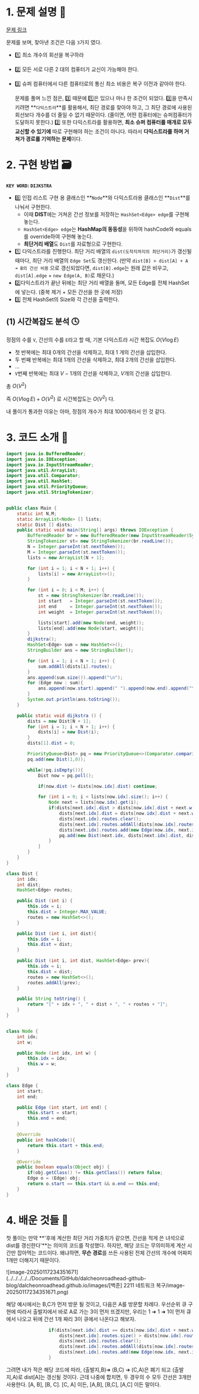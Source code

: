 # 1. 문제 설명 📌

[문제 링크](https://www.acmicpc.net/problem/2211)

문제를 보며, 찾아낸 조건은 다음 `3`가지 였다.

- 1️⃣ 최소 개수의 회선을 복구하라
- 2️⃣ 모든 서로 다른 2 대의 컴퓨터가 교신이 가능해야 한다.
- 3️⃣ 슈퍼 컴퓨터에서 다른 컴퓨터로의 통신 최소 비용은 복구 이전과 같아야 한다.

  문제를 풀며 느낀 점은, 
3️⃣ 때문에 1️⃣은 있으나 마나 한 조건이 되었다. 3️⃣을 만족시키려면 **`다익스트라`**를 활용해서, 최단 경로를 찾아야 하고, 그 최단 경로에 사용된 회선보다 개수를 더 줄일 수 없기 때문이다. (줄이면, 어떤 컴퓨터에는 슈퍼컴퓨터가 도달하지 못한다.)  2️⃣ 또한 다익스트라를 활용하면, **최소 슈퍼 컴퓨터를 매개로 모두 교신할 수 있기에** 따로 구현해야 하는 조건이 아니다. 따라서 **다익스트라를 하며 거쳐가 경로를 기억하는 문제**이다.



# 2. 구현 방법 🗃️

**`KEY WORD`: `DIJKSTRA`**

- 0️⃣ 인접 리스트 구현 용 클래스인 **`Node`**와 다익스트라용 클래스인 **`Dist`**를 나눠서 구현한다. 
  - 이때 **DIST**에는 거쳐온 간선 정보를 저장하는 `HashSet<Edge> edge`를 구현해 놓는다.
  - `HashSet<Edge> edge`는 **HashMap의 동등성**을 위하여 hashCode와 equals를 override하여 구현해 놓는다.
  - **최단거리 배열**도 `Dist`를 자료형으로 구현한다.
- 1️⃣ 다익스트라를 진행한다. 최단 거리 배열의 `dist(도착지까지의 최단거리)`가 갱신될 때마다, 최단 거리 배열의 `Edge Set`도 갱신한다. (만약 `dist[B] > dist[A] + A ➜ B의 간선 비용` 으로 갱신되었다면, `dist[B].edge`는 원래 값은 비우고, `dist[A].edge` + `new Edge(A, B)`로 채운다.)
- 2️⃣다익스트라가 끝난 뒤에는 최단 거리 배열을 돌며, 모든 Edge를 전체 HashSet에 넣는다. (중복 제거 + 모든 간선을 한 곳에 저장)
- 3️⃣ 전체 HashSet의 Size와 각 간선을 출력한다.

## (1) 시간복잡도 분석 🕓

정점의 수를 `V`, 간선의 수를 `E`라고 할 때, 
기본 다익스트라 시간 복잡도 $O(V \log E)$ 

+ 첫 반복에는 최대 0개의 간선을 삭제하고, 최대 1 개의 간선을 삽입한다.
+ 두 번째 반복에는 최대 1개의 간선을 삭제하고, 최대 2개의 간선을 삽입한다.
+ ...
+ `V`번째 반복에는 최대 $V-1$개의 간선을 삭제하고, $V$개의 간선을 삽입한다.

총 $O(V^{2})$

즉 $O(V \log E) + O(V^{2})$ 로 시간복잡도는 $O(V^{2})$ 다. 

내 풀이가 통과한 이유는 아마, 정점의 개수가 최대 1000개라서 인 것 같다.

# 3. 코드 소개 🔎

```java
import java.io.BufferedReader;
import java.io.IOException;
import java.io.InputStreamReader;
import java.util.ArrayList;
import java.util.Comparator;
import java.util.HashSet;
import java.util.PriorityQueue;
import java.util.StringTokenizer;


public class Main {
    static int N,M;
    static ArrayList<Node> [] lists;
    static Dist [] dists;
    public static void main(String[] args) throws IOException {
        BufferedReader br = new BufferedReader(new InputStreamReader(System.in));
        StringTokenizer st= new StringTokenizer(br.readLine());
        N = Integer.parseInt(st.nextToken());
        M = Integer.parseInt(st.nextToken());
        lists = new ArrayList[N + 1];

        for (int i = 1; i < N + 1; i++) {
            lists[i] = new ArrayList<>();
        }

        for (int i = 0; i < M; i++) {
            st = new StringTokenizer(br.readLine());
            int start   = Integer.parseInt(st.nextToken());
            int end     = Integer.parseInt(st.nextToken());
            int weight  = Integer.parseInt(st.nextToken());

            lists[start].add(new Node(end, weight));
            lists[end].add(new Node(start, weight));
        }
        dijkstra();
        HashSet<Edge> sum = new HashSet<>();
        StringBuilder ans = new StringBuilder();

        for (int i = 1; i < N + 1; i++) {
            sum.addAll(dists[i].routes);
        }
        ans.append(sum.size()).append("\n");
        for (Edge now : sum){
            ans.append(now.start).append(" ").append(now.end).append("\n");
        }
        System.out.println(ans.toString());
    }

    public static void dijkstra () {
        dists = new Dist[N + 1];
        for (int i = 1; i < N + 1; i++) {
            dists[i] = new Dist(i);
        }
        dists[1].dist = 0;

        PriorityQueue<Dist> pq = new PriorityQueue<>(Comparator.comparingInt(o -> o.dist));
        pq.add(new Dist(1,0));

        while(!pq.isEmpty()){
            Dist now = pq.poll();

            if(now.dist != dists[now.idx].dist) continue;

            for (int i = 0; i < lists[now.idx].size(); i++) {
                Node next = lists[now.idx].get(i);
                if(dists[next.idx].dist > dists[now.idx].dist + next.w) {
                    dists[next.idx].dist = dists[now.idx].dist + next.w;
                    dists[next.idx].routes.clear();
                    dists[next.idx].routes.addAll(dists[now.idx].routes);
                    dists[next.idx].routes.add(new Edge(now.idx, next.idx));
                    pq.add(new Dist(next.idx, dists[next.idx].dist, dists[next.idx].routes));
                }
            }
        }
    }
}

class Dist {
    int idx;
    int dist;
    HashSet<Edge> routes;

    public Dist (int i) {
        this.idx = i;
        this.dist = Integer.MAX_VALUE;
        routes = new HashSet<>();
    }

    public Dist (int i, int dist){
        this.idx = i;
        this.dist = dist;
    }

    public Dist (int i, int dist, HashSet<Edge> prev){
        this.idx = i;
        this.dist = dist;
        routes = new HashSet<>();
        routes.addAll(prev);
    }

    public String toString() {
        return "[" + idx + ", " + dist + ", " + routes + "]";
    }
}


class Node {
    int idx;
    int w;

    public Node (int idx, int w) {
        this.idx = idx;
        this.w = w;
    }
}

class Edge {
    int start;
    int end;

    public Edge (int start, int end) {
        this.start = start;
        this.end = end;
    }

    @Override
    public int hashCode(){
        return this.start + this.end;
    }

    @Override
    public boolean equals(Object obj) {
        if(obj.getClass() != this.getClass()) return false;
        Edge o = (Edge) obj;
        return o.start == this.start && o.end == this.end;
    }
}

```

# 4. 배운 것들 🎯

첫 풀이는 만약 **'후에 계산한 최단 거리 가중치가 같으면, 간선을 적게 쓴 녀석으로 dist를 갱신한다'**는 의미의 코드를 작성했다. 하지만, 해당 코드는 무의미하게 계산 시간만 잡아먹는 코드이다. 왜냐하면, **무슨 경로**를 쓰든 사용된 전체 간선의 개수에 어짜피 1개만 더해지기 때문이다. 

![image-20250117234351671](../../../../../Documents/GitHub/dalcheonroadhead-github-blog/dalcheonroadhead.github.io/images/[백준] 2211 네트워크 복구/image-20250117234351671.png)

해당 예시에서는 B,C가 먼저 방문 될 것이고, 다음은 A를 방문할 차례다. 우선순위 큐 구현에 따라서 출발지에서 바로 A로 가는  3이 먼저 뜨겠지만, 우리는 1 ➜  1 ➜ 1이 먼저 큐에서 나오고 뒤에 간선 1개 짜리 3이 큐에서 나온다고 해보자.

```java
                if(dists[next.idx].dist == dists[now.idx].dist + next.w &&
                    dists[next.idx].routes.size() > dists[now.idx].routes.size() + 1) {
                    dists[next.idx].routes.clear();
                    dists[next.idx].routes.addAll(dists[now.idx].routes);
                    dists[next.idx].routes.add(new Edge(now.idx, next.idx));
                }
```

그려면 내가 적은 해당 코드에 따라, (출발지,B)➜ (B,C) ➜ (C,A)은 폐기 되고 (출발지,A)로 dist[A]는 갱신될 것이다. 근데 나중에 합치면, 두 경우의 수 모두 간선은 3개만 사용한다. 
[A, B], [B, C]. [C, A] 이든, [A,B], [B,C], [A,C] 이든 말이다.